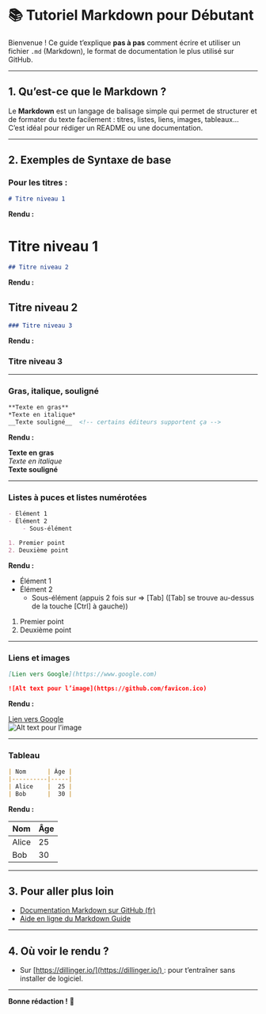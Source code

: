 # 📚 Tutoriel Markdown pour Débutant

Bienvenue ! Ce guide t’explique **pas à pas** comment écrire et utiliser un fichier `.md` (Markdown), le format de documentation le plus utilisé sur GitHub.

---

## 1. Qu’est-ce que le Markdown ?

Le **Markdown** est un langage de balisage simple qui permet de structurer et de formater du texte facilement : titres, listes, liens, images, tableaux…  
C’est idéal pour rédiger un README ou une documentation.

---

## 2. Exemples de Syntaxe de base

### Pour les titres :

```markdown
# Titre niveau 1
```
**Rendu :**

# Titre niveau 1

```markdown
## Titre niveau 2
```
**Rendu :**

## Titre niveau 2

```markdown
### Titre niveau 3
```
**Rendu :**

### Titre niveau 3

---

### Gras, italique, souligné

```markdown
**Texte en gras**
*Texte en italique*
__Texte souligné__  <!-- certains éditeurs supportent ça -->
```
**Rendu :**

**Texte en gras**  
*Texte en italique*  
__Texte souligné__

---

### Listes à puces et listes numérotées

```markdown
- Élément 1
- Élément 2
    - Sous-élément

1. Premier point
2. Deuxième point
```
**Rendu :**

- Élément 1
- Élément 2
    - Sous-élément (appuis 2 fois sur => [Tab] ([Tab] se trouve au-dessus de la touche [Ctrl] à gauche))

1. Premier point  
2. Deuxième point

---

### Liens et images

```markdown
[Lien vers Google](https://www.google.com)

![Alt text pour l’image](https://github.com/favicon.ico)
```
**Rendu :**

[Lien vers Google](https://www.google.com)  
![Alt text pour l’image](https://github.com/favicon.ico)

---

### Tableau

```markdown
| Nom      | Âge |
|----------|-----|
| Alice    |  25 |
| Bob      |  30 |
```
**Rendu :**

| Nom      | Âge |
|----------|-----|
| Alice    |  25 |
| Bob      |  30 |

---

## 3. Pour aller plus loin

- [Documentation Markdown sur GitHub (fr)](https://docs.github.com/fr/get-started/writing-on-github)
- [Aide en ligne du Markdown Guide](https://www.markdownguide.org/cheat-sheet/)

---

## 4. Où voir le rendu ?

- Sur [https://dillinger.io/](https://dillinger.io/) : pour t’entraîner sans installer de logiciel.

---

**Bonne rédaction !** 🚀
